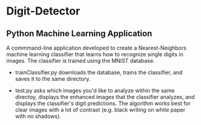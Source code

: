 # Digit-Detector
## Python Machine Learning Application

A commmand-line application developed to create a Nearest-Neighbors machine learning classifier that learns how to recognize single digits in images. The classifier is trained using the MNIST database.

* trainClassifier.py downloads the database, trains the classifier, and saves it to the same directory. 

* test.py asks which images you'd like to analyze within the same directoy, displays the enhanced images that the classifier analyzes, and displays the classifier's digit predictions. The algorithm works best for clear images with a lot of contrast (e.g. black writing on white paper with no shadows).
